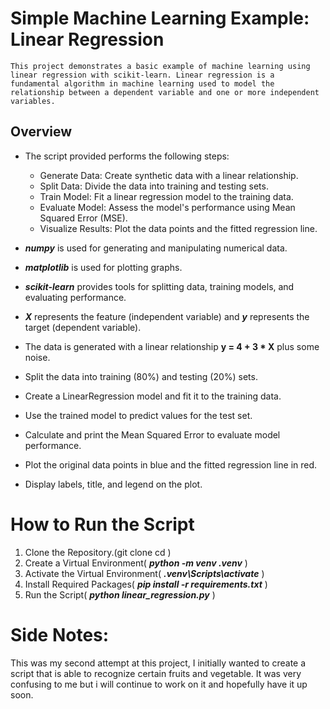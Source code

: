 # Simple Machine Learning Example: Linear Regression
    This project demonstrates a basic example of machine learning using linear regression with scikit-learn. Linear regression is a fundamental algorithm in machine learning used to model the relationship between a dependent variable and one or more independent variables.

## Overview
- The script provided performs the following steps:

   - Generate Data: Create synthetic data with a linear relationship.
   - Split Data: Divide the data into training and testing sets.
   - Train Model: Fit a linear regression model to the training data.
   - Evaluate Model: Assess the model's performance using Mean Squared Error (MSE).
   - Visualize Results: Plot the data points and the fitted regression line.

- ***numpy*** is used for generating and manipulating numerical data.
- ***matplotlib*** is used for plotting graphs.
- ***scikit-learn*** provides tools for splitting data, training models, and evaluating performance.

- ***X*** represents the feature (independent variable) and ***y*** represents the target (dependent variable).
- The data is generated with a linear relationship **y = 4 + 3 * X** plus some noise.

- Split the data into training (80%) and testing (20%) sets.
- Create a LinearRegression model and fit it to the training data.
- Use the trained model to predict values for the test set.
- Calculate and print the Mean Squared Error to evaluate model performance.
- Plot the original data points in blue and the fitted regression line in red.
- Display labels, title, and legend on the plot.
# How to Run the Script

1. Clone the Repository.(git clone <repository-url>
cd <repository-directory>
)
2. Create a Virtual Environment( ***python -m venv .venv*** )
3. Activate the Virtual Environment( ***.venv\Scripts\activate*** )
4. Install Required Packages( ***pip install -r requirements.txt*** )
5. Run the Script( ***python linear_regression.py*** )

# Side Notes:
This was my second attempt at this project, I initially wanted to create a script that is able to recognize certain fruits and vegetable. It was very confusing to me but i will continue to work on it and hopefully have it up soon.
